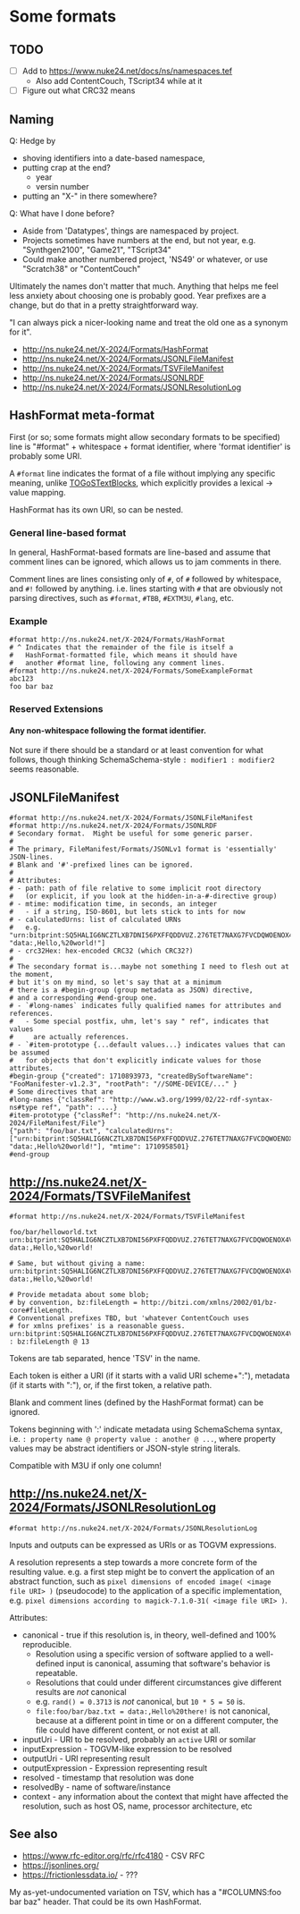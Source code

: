 # Some formats

## TODO

- [ ] Add to https://www.nuke24.net/docs/ns/namespaces.tef
  - Also add ContentCouch, TScript34 while at it
- [ ] Figure out what CRC32 means

## Naming

Q: Hedge by
- shoving identifiers into a date-based namespace,
- putting crap at the end?
  - year
  - versin number
- putting an "X-" in there somewhere?

Q: What have I done before?
- Aside from 'Datatypes', things are namespaced by project.
- Projects sometimes have numbers at the end, but not year,
  e.g. "Synthgen2100", "Game21", "TScript34"
- Could make another numbered project, 'NS49' or whatever,
  or use "Scratch38" or "ContentCouch"

Ultimately the names don't matter that much.
Anything that helps me feel less anxiety about choosing one is probably good.
Year prefixes are a change, but do that in a pretty straightforward way.

"I can always pick a nicer-looking name and treat the old one
as a synonym for it".

- http://ns.nuke24.net/X-2024/Formats/HashFormat
- http://ns.nuke24.net/X-2024/Formats/JSONLFileManifest
- http://ns.nuke24.net/X-2024/Formats/TSVFileManifest
- http://ns.nuke24.net/X-2024/Formats/JSONLRDF
- http://ns.nuke24.net/X-2024/Formats/JSONLResolutionLog

## HashFormat meta-format

First (or so; some formats might allow secondary formats to be specified)
line is "#format" + whitespace + format identifier,
where 'format identifier' is probably some URI.

A `#format` line indicates the format of a file without
implying any specific meaning, unlike [TOGoSTextBlocks](https://www.nuke24.net/docs/2012/TOGoSBinaryBlocks.html),
which explicitly provides a lexical &rarr; value mapping.

HashFormat has its own URI, so can be nested.

### General line-based format

In general, HashFormat-based formats are line-based
and assume that comment lines can be ignored,
which allows us to jam comments in there.

Comment lines are lines consisting only of `#`,
of `#` followed by whitespace, and `#!` followed by anything.
i.e. lines starting with `#` that are obviously not
parsing directives, such as `#format`, `#TBB`, `#EXTM3U`, `#lang`, etc.

### Example

```
#format http://ns.nuke24.net/X-2024/Formats/HashFormat
# ^ Indicates that the remainder of the file is itself a
#   HashFormat-formatted file, which means it should have
#   another #format line, following any comment lines.
#format http://ns.nuke24.net/X-2024/Formats/SomeExampleFormat
abc123
foo bar baz
```

### Reserved Extensions

#### Any non-whitespace following the format identifier.

Not sure if there should be a standard or at least convention for what follows,
though thinking SchemaSchema-style `: modifier1 : modifier2` seems reasonable.


## JSONLFileManifest

```
#format http://ns.nuke24.net/X-2024/Formats/JSONLFileManifest
#format http://ns.nuke24.net/X-2024/Formats/JSONLRDF
# Secondary format.  Might be useful for some generic parser.
# 
# The primary, FileManifest/Formats/JSONLv1 format is 'essentially' JSON-lines.
# Blank and '#'-prefixed lines can be ignored.
# 
# Attributes:
# - path: path of file relative to some implicit root directory
#   (or explicit, if you look at the hidden-in-a-#-directive group)
# - mtime: modification time, in seconds, an integer
#   - if a string, ISO-8601, but lets stick to ints for now
# - calculatedUrns: list of calculated URNs
#   e.g. "urn:bitprint:SQ5HALIG6NCZTLXB7DNI56PXFFQDDVUZ.276TET7NAXG7FVCDQWOENOX4VABJSZ4GBV7QATQ", "data:,Hello,%20world!"]
# - crc32Hex: hex-encoded CRC32 (which CRC32?)
# 
# The secondary format is...maybe not something I need to flesh out at the moment,
# but it's on my mind, so let's say that at a minimum
# there is a #begin-group (group metadata as JSON) directive,
# and a corresponding #end-group one.
# - `#long-names` indicates fully qualified names for attributes and references.
#   - Some special postfix, uhm, let's say " ref", indicates that values
#     are actually references.
# - `#item-prototype {...default values...} indicates values that can be assumed
#   for objects that don't explicitly indicate values for those attributes.
#begin-group {"created": 1710893973, "createdBySoftwareName": "FooManifester-v1.2.3", "rootPath": "//SOME-DEVICE/..." }
# Some directives that are 
#long-names {"classRef": "http://www.w3.org/1999/02/22-rdf-syntax-ns#type ref", "path": ....}
#item-prototype {"classRef": "http://ns.nuke24.net/X-2024/FileManifest/File"}
{"path": "foo/bar.txt", "calculatedUrns": ["urn:bitprint:SQ5HALIG6NCZTLXB7DNI56PXFFQDDVUZ.276TET7NAXG7FVCDQWOENOX4VABJSZ4GBV7QATQ", "data:,Hello%20world!"], "mtime": 1710958501}
#end-group
```


## http://ns.nuke24.net/X-2024/Formats/TSVFileManifest

```
#format http://ns.nuke24.net/X-2024/Formats/TSVFileManifest

foo/bar/helloworld.txt	urn:bitprint:SQ5HALIG6NCZTLXB7DNI56PXFFQDDVUZ.276TET7NAXG7FVCDQWOENOX4VABJSZ4GBV7QATQ	data:,Hello,%20world!

# Same, but without giving a name:
urn:bitprint:SQ5HALIG6NCZTLXB7DNI56PXFFQDDVUZ.276TET7NAXG7FVCDQWOENOX4VABJSZ4GBV7QATQ	data:,Hello,%20world!

# Provide metadata about some blob;
# by convention, bz:fileLength = http://bitzi.com/xmlns/2002/01/bz-core#fileLength.
# Conventional prefixes TBD, but 'whatever ContentCouch uses
# for xmlns prefixes' is a reasonable guess.
urn:bitprint:SQ5HALIG6NCZTLXB7DNI56PXFFQDDVUZ.276TET7NAXG7FVCDQWOENOX4VABJSZ4GBV7QATQ	: bz:fileLength @ 13
```

Tokens are tab separated, hence 'TSV' in the name.

Each token is either a URI (if it starts with a valid URI scheme+":"),
metadata (if it starts with ":"), or, if the first token, a relative path.

Blank and comment lines (defined by the HashFormat format) can be ignored.

Tokens beginning with ':' indicate metadata using SchemaSchema syntax, i.e. `: property name @ property value : another @ ...`,
where property values may be abstract identifiers or JSON-style string literals.

Compatible with M3U if only one column!

## http://ns.nuke24.net/X-2024/Formats/JSONLResolutionLog

```
#format http://ns.nuke24.net/X-2024/Formats/JSONLResolutionLog
```

Inputs and outputs can be expressed as URIs or as TOGVM expressions.

A resolution represents a step towards a more concrete form of
the resulting value.  e.g. a first step might be to convert
the application of an abstract function, such as
`pixel dimensions of encoded image( <image file URI> )` (pseudocode)
to the application of a specific implementation, e.g.
`pixel dimensions according to magick-7.1.0-31( <image file URI> )`.

Attributes:
- canonical - true if this resolution is, in theory, well-defined and 100% reproducible.
  - Resolution using a specific version of software applied to a well-defined input
    is canonical, assuming that software's behavior is repeatable.
  - Resolutions that could under different circumstances give different results
    are *not* canonical
  - e.g. `rand() = 0.3713` is *not* canonical, but `10 * 5 = 50` is.
  - `file:foo/bar/baz.txt = data:,Hello%20there!` is not canonical, because
    at a different point in time or on a different computer, the file
    could have different content, or not exist at all.
- inputUri - URI to be resolved, probably an `active` URI or somilar
- inputExpression - TOGVM-like expression to be resolved
- outputUri - URI representing result
- outputExpression - Expression representing result
- resolved - timestamp that resolution was done
- resolvedBy - name of software/instance 
- context - any information about the context that might have affected
  the resolution, such as host OS, name, processor architecture, etc 


## See also

- https://www.rfc-editor.org/rfc/rfc4180 - CSV RFC
- https://jsonlines.org/
- https://frictionlessdata.io/ - ???

My as-yet-undocumented variation on TSV, which has a
"#COLUMNS:foo	bar	baz" header.
That could be its own HashFormat.
